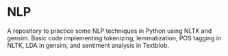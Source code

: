 # NLP
A repository to practice some NLP techniques in Python using NLTK and gensim.
Basic code implementing tokenizing, lemmatization, POS tagging in NLTK, LDA in gensim, and sentiment analysis in Textblob.
